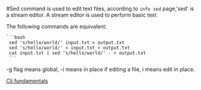 #Sed command is used to edit text files, according to `info sed` page,'sed' is a stream editor.  A stream editor is used to perform basic text

The following commands are
equivalent:

    ```bash
     sed 's/hello/world/' input.txt > output.txt
     sed 's/hello/world/' < input.txt > output.txt
     cat input.txt | sed 's/hello/world/' - > output.txt
     ```

-g flag means global, -i means in place if editing a file, i means edit in place. 

[Cli fundamentals](https://github.com/Namrajp/cli-fundamentals)
